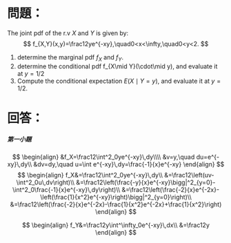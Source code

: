 # 問題：
The joint pdf of the r.v $X$ and $Y$ is given by:
$$
f_{X,Y}(x,y)=\frac12ye^{-xy},\quad0<x<\infty,\quad0<y<2.
$$
1. determine the marginal pdf $f_X$ and $f_Y$.
2. determine the conditional pdf f_{X\mid Y}(\cdot\mid y), and evaluate it at $y=1/2$
3. Compute the conditional expectation $E(X\mid Y=y)$, and evaluate it at $y=1/2$.
# 回答：
##### 第一小題
$$
\begin{align}
&f_X=\frac12\int^2_0ye^{-xy}\,dy\\\\
&v=y,\quad du=e^{-xy}\,dy\\
&dv=dy,\quad u=\int e^{-xy}\,dy=\frac{-1}{x}e^{-xy}
\end{align}
$$
$$
\begin{align}
f_X&=\frac12\int^2_0ye^{-xy}\,dy\\
&=\frac12\left(uv-\int^2_0u\,dv\right)\\
&=\frac12\left(\frac{-y}{x}e^{-xy}\bigg|^2_{y=0}-\int^2_0\frac{-1}{x}e^{-xy}\,dy\right)\\
&=\frac12\left(\frac{-2}{x}e^{-2x}-\left(\frac{1}{x^2}e^{-xy}\right)\bigg|^2_{y=0}\right)\\
&=\frac12\left(\frac{-2}{x}e^{-2x}-\frac{1}{x^2}e^{-2x}+\frac{1}{x^2}\right)
\end{align}
$$


$$
\begin{align}
f_Y&=\frac12y\int^\infty_0e^{-xy}\,dx\\
&=\frac12y
\end{align}
$$